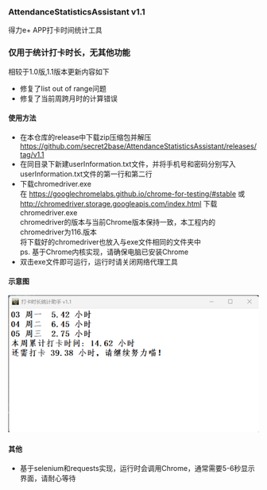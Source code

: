 ### AttendanceStatisticsAssistant  v1.1
得力e+ APP打卡时间统计工具

### 仅用于统计打卡时长，无其他功能

相较于1.0版,1.1版本更新内容如下

 - 修复了list out of range问题
 - 修复了当前周跨月时的计算错误
 
#### 使用方法
- 在本仓库的release中下载zip压缩包并解压  
  https://github.com/secret2base/AttendanceStatisticsAssistant/releases/tag/v1.1
- 在同目录下新建userInformation.txt文件，并将手机号和密码分别写入userInformation.txt文件的第一行和第二行
- 下载chromedriver.exe  
在 https://googlechromelabs.github.io/chrome-for-testing/#stable 或 http://chromedriver.storage.googleapis.com/index.html 下载chromedriver.exe  
chromedriver的版本与当前Chrome版本保持一致，本工程内的chromedriver为116.版本  
将下载好的chromedriver也放入与exe文件相同的文件夹中  
ps. 基于Chrome内核实现，请确保电脑已安装Chrome
- 双击exe文件即可运行，运行时请关闭网络代理工具
#### 示意图
![节点](./img/example.png)
#### 其他

 - 基于selenium和requests实现，运行时会调用Chrome，通常需要5-6秒显示界面，请耐心等待
